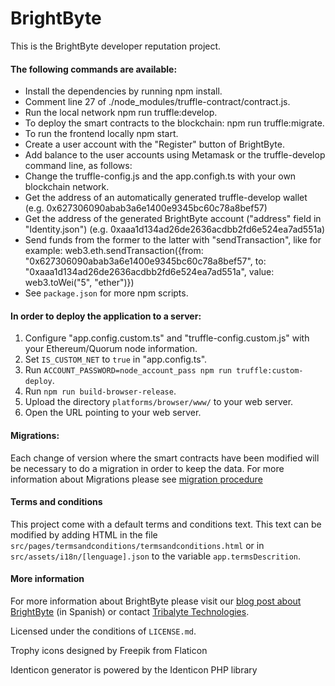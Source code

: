# BrightByte
This is the BrightByte developer reputation project.

 #### The following commands are available:

- Install the dependencies by running npm install.
- Comment line 27 of ./node_modules/truffle-contract/contract.js.
- Run the local network npm run truffle:develop.
- To deploy the smart contracts to the blockchain: npm run truffle:migrate.
- To run the frontend locally npm start.
- Create a user account with the "Register" button of BrightByte.
- Add balance to the user accounts using Metamask or the truffle-develop command line, as follows:
- Change the truffle-config.js and the app.configh.ts with your own blockchain network.
- Get the address of an automatically generated truffle-develop wallet (e.g. 0x627306090abab3a6e1400e9345bc60c78a8bef57)
- Get the address of the generated BrightByte account ("address" field in "Identity.json") (e.g. 0xaaa1d134ad26de2636acdbb2fd6e524ea7ad551a)
- Send funds from the former to the latter with "sendTransaction", like for example: web3.eth.sendTransaction({from: "0x627306090abab3a6e1400e9345bc60c78a8bef57", to: "0xaaa1d134ad26de2636acdbb2fd6e524ea7ad551a", value: web3.toWei("5", "ether")})
- See `package.json` for more npm scripts.

 #### In order to deploy the application to a server:

1. Configure "app.config.custom.ts" and "truffle-config.custom.js" with your Ethereum/Quorum node information.
2. Set `IS_CUSTOM_NET` to `true` in "app.config.ts".
3. Run `ACCOUNT_PASSWORD=node_account_pass npm run truffle:custom-deploy`.
4. Run `npm run build-browser-release`.
5. Upload the directory `platforms/browser/www/` to your web server.
6. Open the URL pointing to your web server.

 #### Migrations:
 
Each change of version where the smart contracts have been modified will be necessary to do a migration in order to
keep the data. For more information about Migrations please see [migration procedure](https://github.com/TribalyteTechnologies/BrightByte/blob/master/MIGRATIONS.md)

 #### Terms and conditions
This project come with a default terms and conditions text. This text can be modified by adding HTML in the file `src/pages/termsandconditions/termsandconditions.html` or in `src/assets/i18n/[lenguage].json` to the variable `app.termsDescrition`.

 #### More information

For more information about BrightByte please visit our [blog post about BrightByte](https://tech.tribalyte.eu/blog-lanzamiento-de-brightbyte-v0-2) (in Spanish) or contact [Tribalyte Technologies](http://tribalyte.com).

Licensed under the conditions of `LICENSE.md`.

Trophy icons designed by Freepik from Flaticon

Identicon generator is powered by the Identicon PHP library

